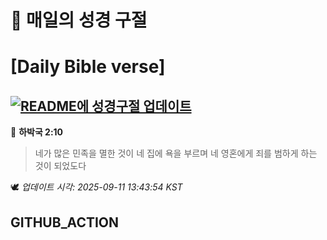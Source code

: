 # 🙏 매일의 성경 구절
# [Daily Bible verse]
## [![README에 성경구절 업데이트](https://github.com/DONGSUKA/first_test/actions/workflows/update-readme-bible.yml/badge.svg)](https://github.com/DONGSUKA/first_test/actions/workflows/update-readme-bible.yml)
<!-- START_BIBLE_VERSE -->
📖 **하박국 2:10**
> 네가 많은 민족을 멸한 것이 네 집에 욕을 부르며 네 영혼에게 죄를 범하게 하는 것이 되었도다

🕊️ _업데이트 시각: 2025-09-11 13:43:54 KST_
  <!-- END_BIBLE_VERSE -->
## GITHUB_ACTION
